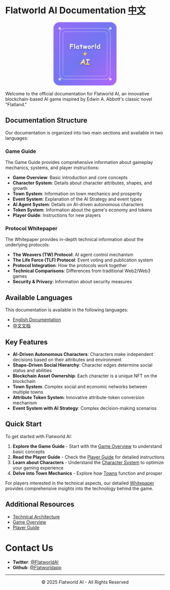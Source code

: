# Flatworld AI Documentation [中文](README-zh.md)

<p align="center">
  <img src="logo-xl.png" alt="Flatworld AI Logo" width="200">
</p>

Welcome to the official documentation for Flatworld AI, an innovative blockchain-based AI game inspired by Edwin A. Abbott's classic novel "Flatland."

## Documentation Structure

Our documentation is organized into two main sections and available in two languages:

### Game Guide
The Game Guide provides comprehensive information about gameplay mechanics, systems, and player instructions:

- **Game Overview**: Basic introduction and core concepts
- **Character System**: Details about character attributes, shapes, and growth
- **Town System**: Information on town mechanics and prosperity
- **Event System**: Explanation of the AI Strategy and event types
- **AI Agent System**: Details on AI-driven autonomous characters
- **Token System**: Information about the game's economy and tokens
- **Player Guide**: Instructions for new players

### Protocol Whitepaper
The Whitepaper provides in-depth technical information about the underlying protocols:

- **The Weavers (TW) Protocol**: AI agent control mechanism
- **The Life Force (TLF) Protocol**: Event voting and publication system
- **Protocol Integration**: How the protocols work together
- **Technical Comparisons**: Differences from traditional Web2/Web3 games
- **Security & Privacy**: Information about security measures

## Available Languages

This documentation is available in the following languages:

- [English Documentation](/en/Guide/README.md)
- [中文文档](/zh-cn/Guide/README.md)

## Key Features

- **AI-Driven Autonomous Characters**: Characters make independent decisions based on their attributes and environment
- **Shape-Driven Social Hierarchy**: Character edges determine social status and abilities
- **Blockchain Asset Ownership**: Each character is a unique NFT on the blockchain
- **Town System**: Complex social and economic networks between multiple towns
- **Attribute Token System**: Innovative attribute-token conversion mechanism
- **Event System with AI Strategy**: Complex decision-making scenarios

## Quick Start

To get started with Flatworld AI:

1. **Explore the Game Guide** - Start with the [Game Overview](/en/Guide/GameOverview.md) to understand basic concepts
2. **Read the Player Guide** - Check the [Player Guide](/en/Guide/PlayerGuide.md) for detailed instructions
3. **Learn about Characters** - Understand the [Character System](/en/Guide/CharacterSystem.md) to optimize your gaming experience
4. **Delve into Town Mechanics** - Explore how [Towns](/en/Guide/TownSystem.md) function and prosper

For players interested in the technical aspects, our detailed [Whitepaper](/en/whitepaper/0-description.md) provides comprehensive insights into the technology behind the game.

## Additional Resources

- [Technical Architecture](/en/Guide/TechnicalArchitecture.md)
- [Game Overview](/en/Guide/GameOverview.md)
- [Player Guide](/en/Guide/PlayerGuide.md)

# Contact Us

- **Twitter**: [@FlatworldAI](https://x.com/FlatworldAI)
- **Github**: [@Flatworldapp](https://github.com/Flatworldapp)

---

<p align="center">
  © 2025 Flatworld AI - All Rights Reserved
</p>
